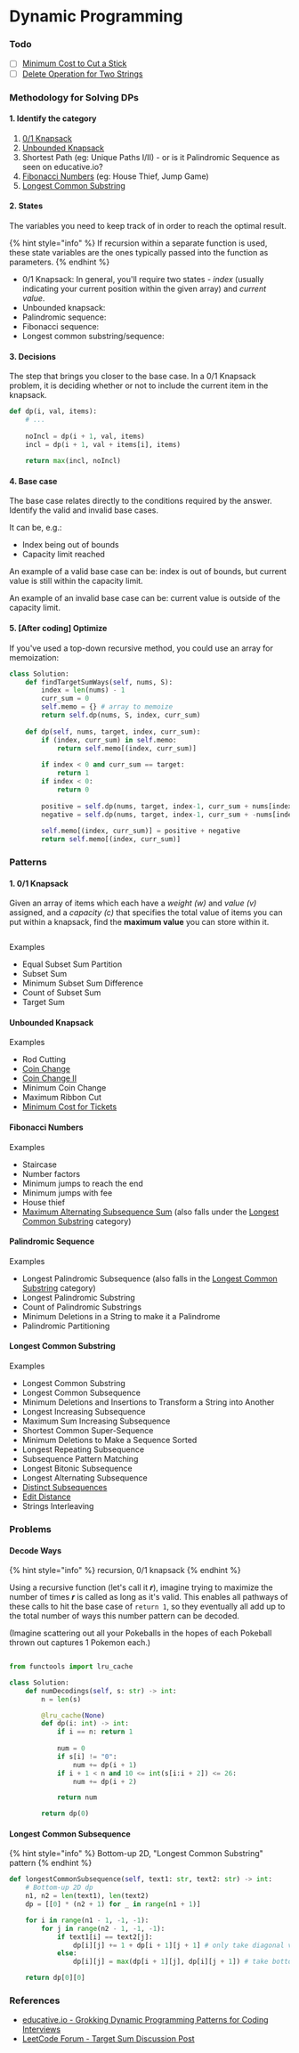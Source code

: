 # Dynamic Programming

### Todo

* [ ] [Minimum Cost to Cut a Stick](https://leetcode.com/problems/minimum-cost-to-cut-a-stick)
* [ ] [Delete Operation for Two Strings](https://leetcode.com/problems/delete-operation-for-two-strings)

### Methodology for Solving DPs

#### 1. Identify the category

1. [0/1 Knapsack](dp.md#1.-0-1-knapsack)
2. [Unbounded Knapsack](dp.md#unbounded-knapsack)
3. Shortest Path (eg: Unique Paths I/II) - or is it Palindromic Sequence as seen on educative.io?
4. [Fibonacci Numbers](dp.md#fibonacci-numbers) (eg: House Thief, Jump Game)
5. [Longest Common Substring](dp.md#longest-common-substring)

#### 2. States

The variables you need to keep track of in order to reach the optimal result.

{% hint style="info" %}
If recursion within a separate function is used, these state variables are the ones typically passed into the function as parameters.
{% endhint %}

* 0/1 Knapsack: In general, you'll require two states - _index_ (usually indicating your current position within the given array) and _current value_.
* Unbounded knapsack:
* Palindromic sequence:
* Fibonacci sequence:
* Longest common substring/sequence:

#### 3. Decisions

The step that brings you closer to the base case. In a 0/1 Knapsack problem, it is deciding whether or not to include the current item in the knapsack.

```python
def dp(i, val, items):
    # ...
    
    noIncl = dp(i + 1, val, items)
    incl = dp(i + 1, val + items[i], items)
    
    return max(incl, noIncl)
```

#### 4. Base case

The base case relates directly to the conditions required by the answer. Identify the valid and invalid base cases.

It can be, e.g.:

* Index being out of bounds
* Capacity limit reached

An example of a valid base case can be: index is out of bounds, but current value is still within the capacity limit.

An example of an invalid base case can be: current value is outside of the capacity limit.

#### 5. \[After coding] Optimize

If you've used a top-down recursive method, you could use an array for memoization:

```python
class Solution:
    def findTargetSumWays(self, nums, S):
        index = len(nums) - 1
        curr_sum = 0
        self.memo = {} # array to memoize
        return self.dp(nums, S, index, curr_sum)
        
    def dp(self, nums, target, index, curr_sum):
        if (index, curr_sum) in self.memo:
            return self.memo[(index, curr_sum)]
        
        if index < 0 and curr_sum == target:
            return 1
        if index < 0:
            return 0 
        
        positive = self.dp(nums, target, index-1, curr_sum + nums[index])
        negative = self.dp(nums, target, index-1, curr_sum + -nums[index])
        
        self.memo[(index, curr_sum)] = positive + negative
        return self.memo[(index, curr_sum)]
```

### Patterns

#### 1. 0/1 Knapsack

Given an array of items which each have a _weight (w)_ and _value (v)_ assigned, and a _capacity (c)_ that specifies the total value of items you can put within a knapsack, find the **maximum value** you can store within it.



<figure><img src="../.gitbook/assets/01-knapsack.png" alt=""><figcaption></figcaption></figure>

Examples

* Equal Subset Sum Partition
* Subset Sum
* Minimum Subset Sum Difference
* Count of Subset Sum
* Target Sum

#### Unbounded Knapsack

Examples

* Rod Cutting
* [Coin Change](https://leetcode.com/problems/coin-change/)
* [Coin Change II](https://leetcode.com/problems/coin-change-ii/)
* Minimum Coin Change
* Maximum Ribbon Cut
* [Minimum Cost for Tickets](https://leetcode.com/problems/minimum-cost-for-tickets/)

#### Fibonacci Numbers

Examples

* Staircase
* Number factors
* Minimum jumps to reach the end
* Minimum jumps with fee
* House thief
* [Maximum Alternating Subsequence Sum](https://leetcode.com/problems/maximum-alternating-subsequence-sum/) (also falls under the [Longest Common Substring](dp.md#longest-common-substring) category)

#### Palindromic Sequence

Examples

* Longest Palindromic Subsequence (also falls in the [Longest Common Substring](dp.md#longest-common-substring) category)
* Longest Palindromic Substring
* Count of Palindromic Substrings
* Minimum Deletions in a String to make it a Palindrome
* Palindromic Partitioning

#### Longest Common Substring

Examples

* Longest Common Substring
* Longest Common Subsequence
* Minimum Deletions and Insertions to Transform a String into Another
* Longest Increasing Subsequence
* Maximum Sum Increasing Subsequence
* Shortest Common Super-Sequence
* Minimum Deletions to Make a Sequence Sorted
* Longest Repeating Subsequence
* Subsequence Pattern Matching
* Longest Bitonic Subsequence
* Longest Alternating Subsequence
* [Distinct Subsequences](https://leetcode.com/problems/distinct-subsequences/)
* [Edit Distance](https://leetcode.com/problems/edit-distance/)
* Strings Interleaving

### Problems

#### Decode Ways

{% hint style="info" %}
recursion, 0/1 knapsack
{% endhint %}

Using a recursive function (let's call it _**r**_), imagine trying to maximize the number of times _**r**_ is called as long as it's valid. This enables all pathways of these calls to hit the base case of `return 1`, so they eventually all add up to the total number of ways this number pattern can be decoded.

(Imagine scattering out all your Pokeballs in the hopes of each Pokeball thrown out captures 1 Pokemon each.)&#x20;

<figure><img src="../.gitbook/assets/decode-ways-dp.png" alt=""><figcaption></figcaption></figure>

```python
from functools import lru_cache

class Solution:
    def numDecodings(self, s: str) -> int:
        n = len(s)

        @lru_cache(None)
        def dp(i: int) -> int:
            if i == n: return 1
            
            num = 0
            if s[i] != "0":
                num += dp(i + 1)
            if i + 1 < n and 10 <= int(s[i:i + 2]) <= 26:
                num += dp(i + 2)

            return num

        return dp(0)
```

#### Longest Common Subsequence

{% hint style="info" %}
Bottom-up 2D, "Longest Common Substring" pattern
{% endhint %}

```python
def longestCommonSubsequence(self, text1: str, text2: str) -> int:
    # Bottom-up 2D dp
    n1, n2 = len(text1), len(text2)
    dp = [[0] * (n2 + 1) for _ in range(n1 + 1)]

    for i in range(n1 - 1, -1, -1):
        for j in range(n2 - 1, -1, -1):
            if text1[i] == text2[j]:
                dp[i][j] += 1 + dp[i + 1][j + 1] # only take diagonal val
            else:
                dp[i][j] = max(dp[i + 1][j], dp[i][j + 1]) # take bottom and right vals

    return dp[0][0]
```

### References

* [educative.io - Grokking Dynamic Programming Patterns for Coding Interviews](https://www.educative.io/courses/grokking-dynamic-programming-patterns-for-coding-interviews)
* [LeetCode Forum - Target Sum Discussion Post](https://leetcode.com/problems/target-sum/solutions/455024/dp-is-easy-5-steps-to-think-through-dp-questions/)
